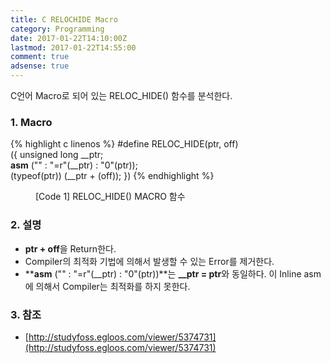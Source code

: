 ```yaml
---
title: C RELOCHIDE Macro
category: Programming
date: 2017-01-22T14:10:00Z
lastmod: 2017-01-22T14:55:00
comment: true
adsense: true
---
```


C언어 Macro로 되어 있는 RELOC_HIDE() 함수를 분석한다.

### 1. Macro

{% highlight c linenos %}
#define RELOC_HIDE(ptr, off)                    \
  ({ unsigned long __ptr;                       \
    __asm__ ("" : "=r"(__ptr) : "0"(ptr));      \
    (typeof(ptr)) (__ptr + (off)); })
{% endhighlight %}
<figure>
<figcaption class="caption">[Code 1] RELOC_HIDE() MACRO 함수</figcaption>
</figure>

### 2. 설명

* **ptr + off**을 Return한다.
* Compiler의 최적화 기법에 의해서 발생할 수 있는 Error를 제거한다.
* **__asm__ ("" : "=r"(__ptr) : "0"(ptr))**는 **__ptr = ptr**와 동일하다. 이 Inline asm에 의해서 Compiler는 최적화를 하지 못한다.

### 3. 참조
* [http://studyfoss.egloos.com/viewer/5374731](http://studyfoss.egloos.com/viewer/5374731)
